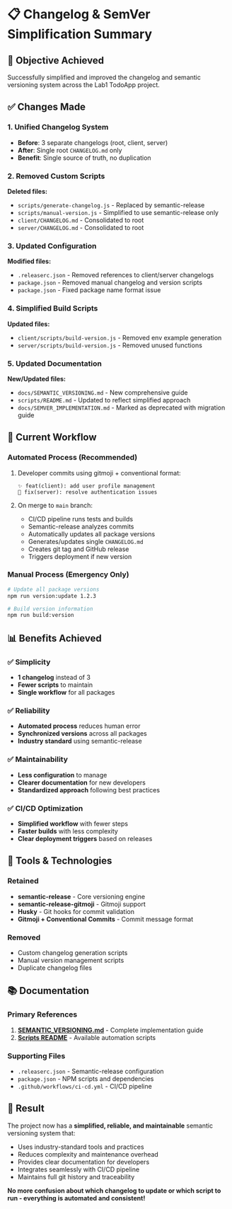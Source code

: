 # 📋 Changelog & SemVer Simplification Summary

## 🎯 Objective Achieved

Successfully simplified and improved the changelog and semantic versioning system across the Lab1 TodoApp project.

## ✅ Changes Made

### 1. Unified Changelog System

- **Before**: 3 separate changelogs (root, client, server)
- **After**: Single root `CHANGELOG.md` only
- **Benefit**: Single source of truth, no duplication

### 2. Removed Custom Scripts

**Deleted files:**

- `scripts/generate-changelog.js` - Replaced by semantic-release
- `scripts/manual-version.js` - Simplified to use semantic-release only
- `client/CHANGELOG.md` - Consolidated to root
- `server/CHANGELOG.md` - Consolidated to root

### 3. Updated Configuration

**Modified files:**

- `.releaserc.json` - Removed references to client/server changelogs
- `package.json` - Removed manual changelog and version scripts
- `package.json` - Fixed package name format issue

### 4. Simplified Build Scripts

**Updated files:**

- `client/scripts/build-version.js` - Removed env example generation
- `server/scripts/build-version.js` - Removed unused functions

### 5. Updated Documentation

**New/Updated files:**

- `docs/SEMANTIC_VERSIONING.md` - New comprehensive guide
- `scripts/README.md` - Updated to reflect simplified approach
- `docs/SEMVER_IMPLEMENTATION.md` - Marked as deprecated with migration guide

## 🚀 Current Workflow

### Automated Process (Recommended)

1. Developer commits using gitmoji + conventional format:

   ```
   ✨ feat(client): add user profile management
   🐛 fix(server): resolve authentication issues
   ```

2. On merge to `main` branch:
   - CI/CD pipeline runs tests and builds
   - Semantic-release analyzes commits
   - Automatically updates all package versions
   - Generates/updates single `CHANGELOG.md`
   - Creates git tag and GitHub release
   - Triggers deployment if new version

### Manual Process (Emergency Only)

```bash
# Update all package versions
npm run version:update 1.2.3

# Build version information
npm run build:version
```

## 📊 Benefits Achieved

### ✅ Simplicity

- **1 changelog** instead of 3
- **Fewer scripts** to maintain
- **Single workflow** for all packages

### ✅ Reliability

- **Automated process** reduces human error
- **Synchronized versions** across all packages
- **Industry standard** using semantic-release

### ✅ Maintainability

- **Less configuration** to manage
- **Clearer documentation** for new developers
- **Standardized approach** following best practices

### ✅ CI/CD Optimization

- **Simplified workflow** with fewer steps
- **Faster builds** with less complexity
- **Clear deployment triggers** based on releases

## 🔧 Tools & Technologies

### Retained

- **semantic-release** - Core versioning engine
- **semantic-release-gitmoji** - Gitmoji support
- **Husky** - Git hooks for commit validation
- **Gitmoji + Conventional Commits** - Commit message format

### Removed

- Custom changelog generation scripts
- Manual version management scripts
- Duplicate changelog files

## 📚 Documentation

### Primary References

1. **[SEMANTIC_VERSIONING.md](./SEMANTIC_VERSIONING.md)** - Complete implementation guide
2. **[Scripts README](../scripts/README.md)** - Available automation scripts

### Supporting Files

- `.releaserc.json` - Semantic-release configuration
- `package.json` - NPM scripts and dependencies
- `.github/workflows/ci-cd.yml` - CI/CD pipeline

## 🎉 Result

The project now has a **simplified, reliable, and maintainable** semantic versioning system that:

- Uses industry-standard tools and practices
- Reduces complexity and maintenance overhead
- Provides clear documentation for developers
- Integrates seamlessly with CI/CD pipeline
- Maintains full git history and traceability

**No more confusion about which changelog to update or which script to run - everything is automated and consistent!**
